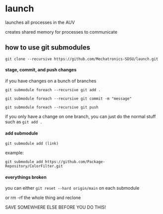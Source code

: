 # launch

launches all processes in the AUV

creates shared memory for processes to communicate


## how to use git submodules

`git clone --recursive https://github.com/Mechatronics-SDSU/launch.git`


#### stage, commit, and push changes

if you have changes on a bunch of branches

`git submodule foreach --recursive git add .`

`git submodule foreach --recursive git commit -m "message"`

`git submodule foreach --recursive git push`

if you only have a change on one branch, you can just do the normal stuff such as 
`git add .`

#### add submodule

`git submodule add (link)`

example:

`git submodule add https://github.com/Package-Repository/ColorFilter.git`

#### everythings broken

you can either 
`git reset --hard origin/main`
on each submodule

or rm -rf the whole thing and reclone

SAVE SOMEWHERE ELSE BEFORE YOU DO THIS!


